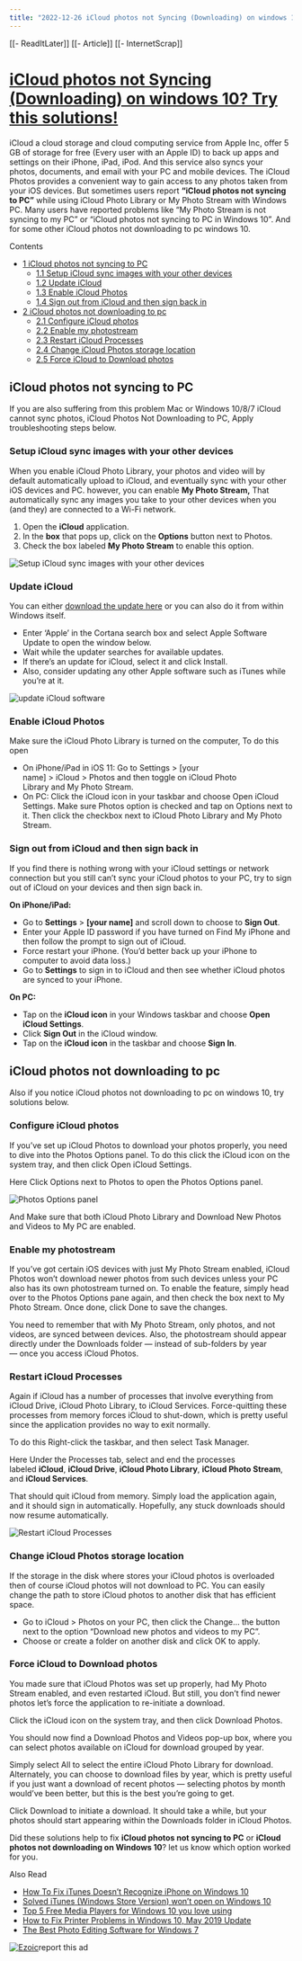 ```yaml
---
title: "2022-12-26 iCloud photos not Syncing (Downloading) on windows 10? Try this solutions!"
---
```


[[- ReadItLater]] [[- Article]] [[- InternetScrap]]

# [iCloud photos not Syncing (Downloading) on windows 10? Try this solutions!](https://windows101tricks.com/icloud-photos-not-syncing-downloading-windows-10/)

iCloud a cloud storage and cloud computing service from Apple Inc, offer 5 GB of storage for free (Every user with an Apple ID) to back up apps and settings on their iPhone, iPad, iPod. And this service also syncs your photos, documents, and email with your PC and mobile devices. The iCloud Photos provides a convenient way to gain access to any photos taken from your iOS devices. But sometimes users report **“iCloud photos not syncing to PC”** while using iCloud Photo Library or My Photo Stream with Windows PC. Many users have reported problems like “My Photo Stream is not syncing to my PC” or “iCloud photos not syncing to PC in Windows 10”. And for some other iCloud photos not downloading to pc windows 10.

Contents

-   [1 iCloud photos not syncing to PC](https://windows101tricks.com/icloud-photos-not-syncing-downloading-windows-10/#iCloud-photos-not-syncing-to-PC)
    -   [1.1 Setup iCloud sync images with your other devices](https://windows101tricks.com/icloud-photos-not-syncing-downloading-windows-10/#Setup-iCloud-sync-images-with-your-other-devices)
    -   [1.2 Update iCloud](https://windows101tricks.com/icloud-photos-not-syncing-downloading-windows-10/#Update-iCloud)
    -   [1.3 Enable iCloud Photos](https://windows101tricks.com/icloud-photos-not-syncing-downloading-windows-10/#Enable-iCloud-Photos)
    -   [1.4 Sign out from iCloud and then sign back in](https://windows101tricks.com/icloud-photos-not-syncing-downloading-windows-10/#Sign-out-from-iCloud-and-then-sign-back-in)
-   [2 iCloud photos not downloading to pc](https://windows101tricks.com/icloud-photos-not-syncing-downloading-windows-10/#iCloud-photos-not-downloading-to-pc)
    -   [2.1 Configure iCloud photos](https://windows101tricks.com/icloud-photos-not-syncing-downloading-windows-10/#Configure-iCloud-photos)
    -   [2.2 Enable my photostream](https://windows101tricks.com/icloud-photos-not-syncing-downloading-windows-10/#Enable-my-photostream)
    -   [2.3 Restart iCloud Processes](https://windows101tricks.com/icloud-photos-not-syncing-downloading-windows-10/#Restart-iCloud-Processes)
    -   [2.4 Change iCloud Photos storage location](https://windows101tricks.com/icloud-photos-not-syncing-downloading-windows-10/#ChangeiCloud-Photos-storage-location)
    -   [2.5 Force iCloud to Download photos](https://windows101tricks.com/icloud-photos-not-syncing-downloading-windows-10/#Force-iCloud-to-Download-photos)

## iCloud photos not syncing to PC

If you are also suffering from this problem Mac or Windows 10/8/7 iCloud cannot sync photos, iCloud Photos Not Downloading to PC, Apply troubleshooting steps below.

### Setup iCloud sync images with your other devices

When you enable iCloud Photo Library, your photos and video will by default automatically upload to iCloud, and eventually sync with your other iOS devices and PC. however, you can enable **My Photo Stream,** That automatically sync any images you take to your other devices when you (and they) are connected to a Wi-Fi network.

1.  Open the **iCloud** application.
2.  In the **box** that pops up, click on the **Options** button next to Photos.
3.  Check the box labeled **My Photo Stream** to enable this option.

![Setup iCloud sync images with your other devices](Setup%20iCloud%20sync%20images%20with%20your%20other%20devices.jpg)

### Update iCloud

You can either [download the update here](https://support.apple.com/en-us/HT204283) or you can also do it from within Windows itself.

-   Enter ‘Apple’ in the Cortana search box and select Apple Software Update to open the window below.
-   Wait while the updater searches for available updates.
-   If there’s an update for iCloud, select it and click Install.
-   Also, consider updating any other Apple software such as iTunes while you’re at it.

![update iCloud software](update%20iCloud%20software.jpg)

### Enable iCloud Photos

Make sure the iCloud Photo Library is turned on the computer, To do this open

-   On iPhone/iPad in iOS 11: Go to Settings > \[your name\] > iCloud > Photos and then toggle on iCloud Photo Library and My Photo Stream.
-   On PC: Click the iCloud icon in your taskbar and choose Open iCloud Settings. Make sure Photos option is checked and tap on Options next to it. Then click the checkbox next to iCloud Photo Library and My Photo Stream.

### Sign out from iCloud and then sign back in

If you find there is nothing wrong with your iCloud settings or network connection but you still can’t sync your iCloud photos to your PC, try to sign out of iCloud on your devices and then sign back in.

**On iPhone/iPad:**

-   Go to **Settings** > **\[your name\]** and scroll down to choose to **Sign Out**.
-   Enter your Apple ID password if you have turned on Find My iPhone and then follow the prompt to sign out of iCloud.
-   Force restart your iPhone. (You’d better back up your iPhone to computer to avoid data loss.)
-   Go to **Settings** to sign in to iCloud and then see whether iCloud photos are synced to your iPhone.

**On PC:**

-   Tap on the **iCloud icon** in your Windows taskbar and choose **Open iCloud Settings**.
-   Click **Sign Out** in the iCloud window.
-   Tap on the **iCloud icon** in the taskbar and choose **Sign In**.

## iCloud photos not downloading to pc

Also if you notice iCloud photos not downloading to pc on windows 10, try solutions below.

### Configure iCloud photos

If you’ve set up iCloud Photos to download your photos properly, you need to dive into the Photos Options panel. To do this click the iCloud icon on the system tray, and then click Open iCloud Settings.

Here Click Options next to Photos to open the Photos Options panel.

![Photos Options panel](Photos%20Options%20panel.png)

And Make sure that both iCloud Photo Library and Download New Photos and Videos to My PC are enabled.

### Enable my photostream

If you’ve got certain iOS devices with just My Photo Stream enabled, iCloud Photos won’t download newer photos from such devices unless your PC also has its own photostream turned on. To enable the feature, simply head over to the Photos Options pane again, and then check the box next to My Photo Stream. Once done, click Done to save the changes.

You need to remember that with My Photo Stream, only photos, and not videos, are synced between devices. Also, the photostream should appear directly under the Downloads folder — instead of sub-folders by year — once you access iCloud Photos.

### Restart iCloud Processes

Again if iCloud has a number of processes that involve everything from iCloud Drive, iCloud Photo Library, to iCloud Services. Force-quitting these processes from memory forces iCloud to shut-down, which is pretty useful since the application provides no way to exit normally.

To do this Right-click the taskbar, and then select Task Manager.

Here Under the Processes tab, select and end the processes labeled **iCloud**, **iCloud Drive**, **iCloud Photo Library**, **iCloud Photo Stream**, and **iCloud Services**.

That should quit iCloud from memory. Simply load the application again, and it should sign in automatically. Hopefully, any stuck downloads should now resume automatically.

![Restart iCloud Processes](Restart%20iCloud%20Processes.jpg)

### Change iCloud Photos storage location

If the storage in the disk where stores your iCloud photos is overloaded then of course iCloud photos will not download to PC. You can easily change the path to store iCloud photos to another disk that has efficient space.

-   Go to iCloud > Photos on your PC, then click the Change… the button next to the option “Download new photos and videos to my PC”.
-   Choose or create a folder on another disk and click OK to apply.

### Force iCloud to Download photos

You made sure that iCloud Photos was set up properly, had My Photo Stream enabled, and even restarted iCloud. But still, you don’t find newer photos let’s force the application to re-initiate a download.

Click the iCloud icon on the system tray, and then click Download Photos.

You should now find a Download Photos and Videos pop-up box, where you can select photos available on iCloud for download grouped by year.

Simply select All to select the entire iCloud Photo Library for download. Alternately, you can choose to download files by year, which is pretty useful if you just want a download of recent photos — selecting photos by month would’ve been better, but this is the best you’re going to get.

Click Download to initiate a download. It should take a while, but your photos should start appearing within the Downloads folder in iCloud Photos.

Did these solutions help to fix **iCloud photos not syncing to PC** or **iCloud photos not downloading on Windows 10**? let us know which option worked for you.

Also Read  [](https://windows101tricks.com/itunes-doesnt-recognize-iphone-on-windows-10/)

-   [How To Fix iTunes Doesn’t Recognize iPhone on Windows 10](https://windows101tricks.com/itunes-doesnt-recognize-iphone-on-windows-10/)
-   [Solved iTunes (Windows Store Version) won’t open on Windows 10](https://windows101tricks.com/itunes-wont-open-on-windows-10/)
-   [Top 5 Free Media Players for Windows 10 you love using](https://windows101tricks.com/free-media-players-for-windows-10/) 
-   [How to Fix Printer Problems in Windows 10, May 2019 Update](https://windows101tricks.com/printer-problems-windows/)
-   [The Best Photo Editing Software for Windows 7](https://windows101tricks.com/photo-editing-software-for-windows/)

[![Ezoic](Ezoic.png)](https://www.ezoic.com/what-is-ezoic/)report this ad